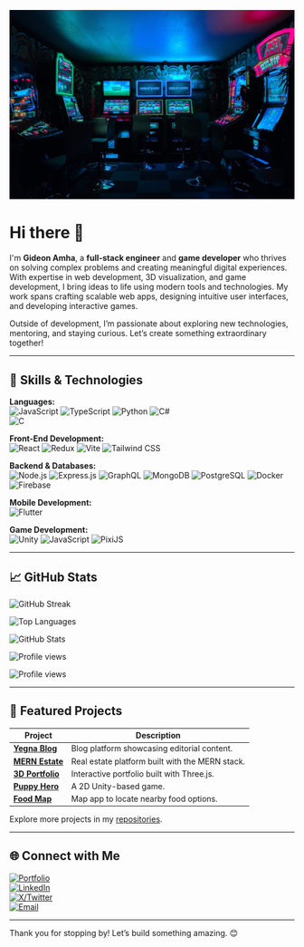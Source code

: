 ![Cover](https://github.com/GideonAmhaG/GideonAmhaG/blob/main/carl-raw-m3hn2Kn5Bns-unsplash-min-min-compressed-min.jpg)

# Hi there 👋

I'm **Gideon Amha**, a **full-stack engineer** and **game developer** who thrives on solving complex problems and creating meaningful digital experiences. With expertise in web development, 3D visualization, and game development, I bring ideas to life using modern tools and technologies. My work spans crafting scalable web apps, designing intuitive user interfaces, and developing interactive games.

Outside of development, I’m passionate about exploring new technologies, mentoring, and staying curious. Let’s create something extraordinary together!

---

## 🚀 Skills & Technologies

**Languages:**  
![JavaScript](https://img.shields.io/badge/JavaScript-F7DF1E?style=for-the-badge&logo=javascript&logoColor=black) 
![TypeScript](https://img.shields.io/badge/TypeScript-007ACC?style=for-the-badge&logo=typescript&logoColor=white) 
![Python](https://img.shields.io/badge/Python-3776AB?style=for-the-badge&logo=python&logoColor=white) 
![C#](https://img.shields.io/badge/C%23-239120?style=for-the-badge&logo=csharp&logoColor=white)  
![C](https://img.shields.io/badge/C-00599C?style=for-the-badge&logo=c&logoColor=white)

**Front-End Development:**  
![React](https://img.shields.io/badge/React-61DAFB?style=for-the-badge&logo=react&logoColor=black) 
![Redux](https://img.shields.io/badge/Redux-764ABC?style=for-the-badge&logo=redux&logoColor=white) 
![Vite](https://img.shields.io/badge/Vite-646CFF?style=for-the-badge&logo=vite&logoColor=white) 
![Tailwind CSS](https://img.shields.io/badge/Tailwind%20CSS-06B6D4?style=for-the-badge&logo=tailwind-css&logoColor=white)

**Backend & Databases:**  
![Node.js](https://img.shields.io/badge/Node.js-339933?style=for-the-badge&logo=node.js&logoColor=white) 
![Express.js](https://img.shields.io/badge/Express.js-000000?style=for-the-badge&logo=express&logoColor=white) 
![GraphQL](https://img.shields.io/badge/GraphQL-E10098?style=for-the-badge&logo=graphql&logoColor=white) 
![MongoDB](https://img.shields.io/badge/MongoDB-47A248?style=for-the-badge&logo=mongodb&logoColor=white) 
![PostgreSQL](https://img.shields.io/badge/PostgreSQL-4169E1?style=for-the-badge&logo=postgresql&logoColor=white) 
![Docker](https://img.shields.io/badge/Docker-2496ED?style=for-the-badge&logo=docker&logoColor=white) 
![Firebase](https://img.shields.io/badge/Firebase-FFCA28?style=for-the-badge&logo=firebase&logoColor=black)

**Mobile Development:**  
![Flutter](https://img.shields.io/badge/Flutter-02569B?style=for-the-badge&logo=flutter&logoColor=white)

**Game Development:**  
![Unity](https://img.shields.io/badge/Unity-000000?style=for-the-badge&logo=unity&logoColor=white) 
![JavaScript](https://img.shields.io/badge/JavaScript-F7DF1E?style=for-the-badge&logo=javascript&logoColor=black) 
![PixiJS](https://img.shields.io/badge/PixiJS-9D8B8C?style=for-the-badge&logo=pixijs&logoColor=white)

---

## 📈 GitHub Stats

![GitHub Streak](https://streak-stats.demolab.com?user=GideonAmhaG&theme=radical)

![Top Languages](https://github-readme-stats.vercel.app/api/top-langs/?username=GideonAmhaG&layout=compact&theme=radical)

![GitHub Stats](https://github-readme-stats.vercel.app/api?username=GideonAmhaG&show_icons=true&theme=radical&show_total=true)

![Profile views](https://badges.pufler.dev/visits/GideonAmhaG/GideonAmhaG)

![Profile views](https://visitor-badge.glitch.me/badge?page_id=GideonAmhaG.GideonAmhaG)

---

## 🌟 Featured Projects

| Project | Description |
|---------|-------------|
| [**Yegna Blog**](https://github.com/GideonAmhaG/yegna-blog) | Blog platform showcasing editorial content. |
| [**MERN Estate**](https://github.com/GideonAmhaG/MERN-estate) | Real estate platform built with the MERN stack. |
| [**3D Portfolio**](https://github.com/GideonAmhaG/my_portfolio) | Interactive portfolio built with Three.js. |
| [**Puppy Hero**](https://puppyhero.phaedrusstudios.com/) | A 2D Unity-based game. |
| [**Food Map**](https://github.com/GideonAmhaG/food-map) | Map app to locate nearby food options. |

Explore more projects in my [repositories](https://github.com/GideonAmhaG?tab=repositories).

---

## 🌐 Connect with Me

[![Portfolio](https://img.shields.io/badge/Portfolio-3E7C17?style=for-the-badge&logo=website&logoColor=white)](https://portfolio.phaedrusstudios.com/)  
[![LinkedIn](https://img.shields.io/badge/LinkedIn-0077B5?style=for-the-badge&logo=linkedin&logoColor=white)](https://www.linkedin.com/in/gideon-amha-g/)  
[![X/Twitter](https://img.shields.io/badge/X/Twitter-1DA1F2?style=for-the-badge&logo=twitter&logoColor=white)](https://x.com/GideonAmha)  
[![Email](https://img.shields.io/badge/Email-D14836?style=for-the-badge&logo=gmail&logoColor=white)](mailto:gideonamha@gmail.com)

---

Thank you for stopping by! Let’s build something amazing. 😊
